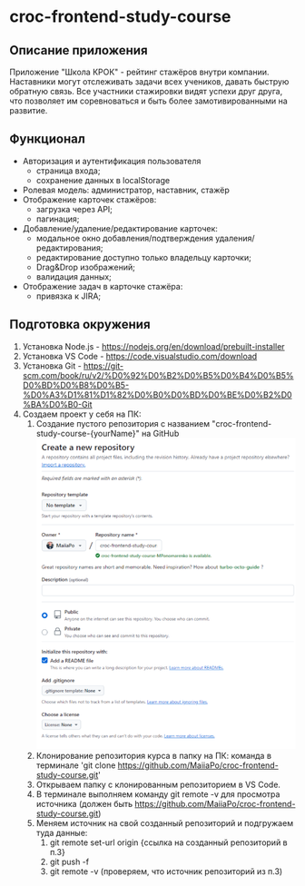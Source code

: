 
# croc-frontend-study-course

## Описание приложения

Приложение "Школа КРОК" - рейтинг стажёров внутри компании. Наставники могут отслеживать задачи всех учеников, давать быструю обратную связь. Все участники стажировки видят успехи друг друга, что позволяет им соревноваться и быть более замотивированными на развитие.

## Функционал

* Авторизация и аутентификация пользователя
	* страница входа;
	* сохранение данных в localStorage
*  Ролевая модель: администратор, наставник, стажёр
* Отображение карточек стажёров:
	* загрузка через API;
	* пагинация;
* Добавление/удаление/редактирование карточек:
	* модальное окно добавления/подтверждения удаления/редактирования;
	* редактирование доступно только владельцу карточки;
	* Drag&Drop изображений;
	* валидация данных;
* Отображение задач в карточке стажёра: 
	* привязка к JIRA;

## Подготовка окружения

1. Установка Node.js - https://nodejs.org/en/download/prebuilt-installer
2. Установка VS Code - https://code.visualstudio.com/download
3. Установка Git - https://git-scm.com/book/ru/v2/%D0%92%D0%B2%D0%B5%D0%B4%D0%B5%D0%BD%D0%B8%D0%B5-%D0%A3%D1%81%D1%82%D0%B0%D0%BD%D0%BE%D0%B2%D0%BA%D0%B0-Git
4. Создаем проект у себя на ПК:
	1.  Создание пустого репозитория с названием "croc-frontend-study-course-{yourName}" на GitHub
      ![создание репозитория](https://github.com/MaiiaPo/croc-frontend-study-course/raw/main/images/readme-create-repository.jpg)
	2.  Клонирование репозитория курса в папку на ПК: команда в терминале 'git clone https://github.com/MaiiaPo/croc-frontend-study-course.git'
	3.  Открываем папку с клонированным репозиторием в VS Code.
	4. В терминале выполняем команду git remote -v для просмотра источника (должен быть https://github.com/MaiiaPo/croc-frontend-study-course.git)
	5.  Меняем источник на свой созданный репозиторий и подгружаем туда данные:
		1. git remote set-url origin {ссылка на созданный репозиторий в п.3}
		2. git push -f
		3. git remote -v (проверяем, что источник репозиторий из п.3)

